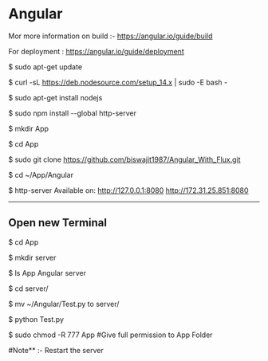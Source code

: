 # Angular

Mor more information on build :- https://angular.io/guide/build

For deployment : https://angular.io/guide/deployment


 $ sudo apt-get update
 
 $ curl -sL https://deb.nodesource.com/setup_14.x | sudo -E bash -
 
 $ sudo apt-get install nodejs
 
 $ sudo npm install --global http-server
 
 $ mkdir App
 
 $ cd App
 
 $ sudo git clone https://github.com/biswajit1987/Angular_With_Flux.git
 
 $ cd ~/App/Angular
 
 $ http-server
 Available on:
  http://127.0.0.1:8080
  http://172.31.25.851:8080

 
 ---------------------------
 Open new Terminal
 ---------------------------
 
 $ cd App
 
 $ mkdir server
 
 $  ls App
      Angular  server
 
 $ cd server/
 
 $ mv ~/Angular/Test.py to server/
 
 $ python Test.py

 $ sudo chmod -R 777 App #Give full permission to App Folder
 
 #Note** :- Restart the server
 
